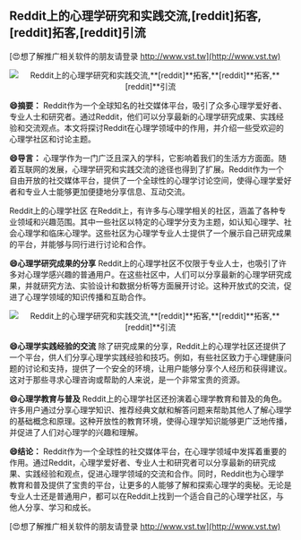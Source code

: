 ## **Reddit上的心理学研究和实践交流,**[reddit]**拓客,**[reddit]**拓客,**[reddit]**引流**

[😍想了解推广相关软件的朋友请登录 http://www.vst.tw](http://www.vst.tw)

 <center><img src="https://vst.tw/MP4/tuiguang/png/0.png" alt="Reddit上的心理学研究和实践交流,**[reddit]**拓客,**[reddit]**拓客,**[reddit]**引流"></center>

**😄摘要：**
Reddit作为一个全球知名的社交媒体平台，吸引了众多心理学爱好者、专业人士和研究者。通过Reddit，他们可以分享最新的心理学研究成果、实践经验和交流观点。本文将探讨Reddit在心理学领域中的作用，并介绍一些受欢迎的心理学社区和讨论主题。

**😄导言：**
心理学作为一门广泛且深入的学科，它影响着我们的生活方方面面。随着互联网的发展，心理学研究和实践交流的途径也得到了扩展。Reddit作为一个自由开放的社交媒体平台，提供了一个全球性的心理学讨论空间，使得心理学爱好者和专业人士能够更加便捷地分享信息、互动交流。

Reddit上的心理学社区
在Reddit上，有许多与心理学相关的社区，涵盖了各种专业领域和兴趣范围。其中一些社区以特定的心理学分支为主题，如认知心理学、社会心理学和临床心理学。这些社区为心理学专业人士提供了一个展示自己研究成果的平台，并能够与同行进行讨论和合作。

**😄心理学研究成果的分享**
Reddit上的心理学社区不仅限于专业人士，也吸引了许多对心理学感兴趣的普通用户。在这些社区中，人们可以分享最新的心理学研究成果，并就研究方法、实验设计和数据分析等方面展开讨论。这种开放式的交流，促进了心理学领域的知识传播和互助合作。

 <center><img src="https://vst.tw/MP4/tuiguang/png/1.png" alt="Reddit上的心理学研究和实践交流,**[reddit]**拓客,**[reddit]**拓客,**[reddit]**引流"></center>

**😄心理学实践经验的交流**
除了研究成果的分享，Reddit上的心理学社区还提供了一个平台，供人们分享心理学实践经验和技巧。例如，有些社区致力于心理健康问题的讨论和支持，提供了一个安全的环境，让用户能够分享个人经历和获得建议。这对于那些寻求心理咨询或帮助的人来说，是一个非常宝贵的资源。

**😄心理学教育与普及**
Reddit上的心理学社区还扮演着心理学教育和普及的角色。许多用户通过分享心理学知识、推荐经典文献和解答问题来帮助其他人了解心理学的基础概念和原理。这种开放性的教育环境，使得心理学知识能够更广泛地传播，并促进了人们对心理学的兴趣和理解。

**😄结论：**
Reddit作为一个全球性的社交媒体平台，在心理学领域中发挥着重要的作用。通过Reddit，心理学爱好者、专业人士和研究者可以分享最新的研究成果、实践经验和观点，促进心理学领域的交流和合作。同时，Reddit也为心理学教育和普及提供了宝贵的平台，让更多的人能够了解和探索心理学的奥秘。无论是专业人士还是普通用户，都可以在Reddit上找到一个适合自己的心理学社区，与他人分享、学习和成长。

[😍想了解推广相关软件的朋友请登录 http://www.vst.tw](http://www.vst.tw)



